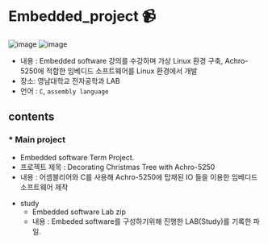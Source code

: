 # Embedded_project :video_camera:

![image](https://user-images.githubusercontent.com/71176000/122844502-c31eb480-d33c-11eb-8aa7-f9a6a238e490.png)
![image](https://user-images.githubusercontent.com/71176000/122844727-3f18fc80-d33d-11eb-9b47-601551ff9b04.png)


- 내용 : Embedded software 강의를 수강하며 가상 Linux 환경 구축,  Achro-5250에 적합한 임베디드 소프트웨어를 Linux 환경에서 개발    
- 장소: 영남대학교 전자공학과 LAB
- 언어 : ```C```, ```assembly language```

## contents

### * Main project 
  - Embedded software Term Project. 
  - 프로젝트 제목 : Decorating Christmas Tree with Achro-5250
  - 내용 : 어셈블리어와 C를 사용해 Achro-5250에 탑재된 IO 들을 이용한 임베디드 소프트웨어 제작


* study
  - Embedded software Lab zip
  - 내용 : Embeded software를 구성하기위해 진행한 LAB(Study)를 기록한 파일.
